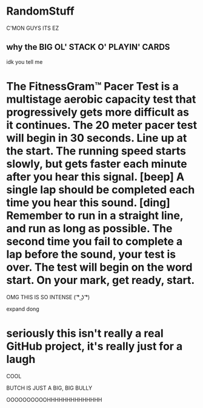 # RandomStuff
C'MON GUYS ITS EZ

## why the BIG OL' STACK O' PLAYIN' CARDS
idk you tell me

# The FitnessGram™ Pacer Test is a multistage aerobic capacity test that progressively gets more difficult as it continues. The 20 meter pacer test will begin in 30 seconds. Line up at the start. The running speed starts slowly, but gets faster each minute after you hear this signal. [beep] A single lap should be completed each time you hear this sound. [ding] Remember to run in a straight line, and run as long as possible. The second time you fail to complete a lap before the sound, your test is over. The test will begin on the word start. On your mark, get ready, start.
OMG THIS IS SO INTENSE ( ͡° ͜ʖ ͡°)


expand dong
# seriously this isn't really a real GitHub project, it's really just for a laugh
COOL

BUTCH IS JUST A BIG, BIG BULLY

OOOOOOOOOOHHHHHHHHHHHHHH
